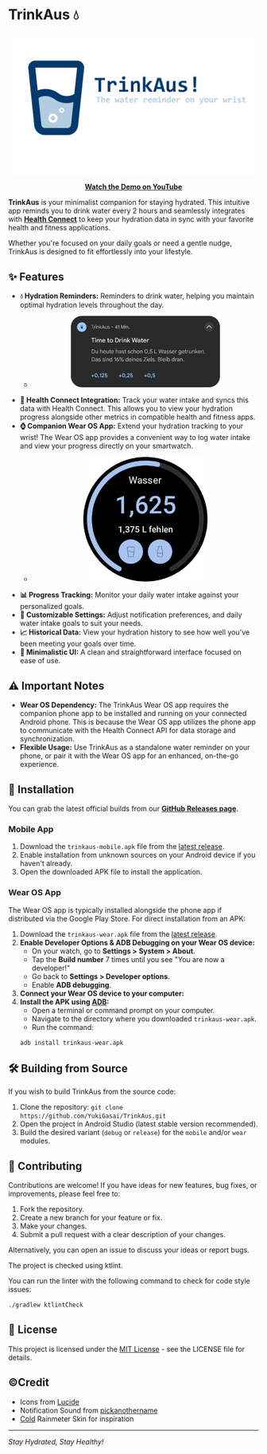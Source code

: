 # TrinkAus 💧

<p align="center">
  <img src="./docs/TitleImage.png" alt="TrinkAus App Title Image" width="600"/>
</p>

<p align="center">
  <a href="https://www.youtube.com/watch?v=fSCufa3N3ak"><strong>Watch the Demo on YouTube</strong></a>
</p>


**TrinkAus** is your minimalist companion for staying hydrated. This intuitive app reminds you to drink water every 2 hours and seamlessly integrates with **[Health Connect](https://developer.android.com/health-and-fitness/guides/health-connect)** to keep your hydration data in sync with your favorite health and fitness applications.

Whether you're focused on your daily goals or need a gentle nudge, TrinkAus is designed to fit effortlessly into your lifestyle.

## ✨ Features

*   **💧 Hydration Reminders:** Reminders to drink water, helping you maintain optimal hydration levels throughout the day.
    *   <p align="center"><img src="./docs/notification.png" alt="TrinkAus Notification Reminder" width="300"/></p>
*   **🔄 Health Connect Integration:** Track your water intake and syncs this data with Health Connect. This allows you to view your hydration progress alongside other metrics in compatible health and fitness apps.
*   **⌚ Companion Wear OS App:** Extend your hydration tracking to your wrist! The Wear OS app provides a convenient way to log water intake and view your progress directly on your smartwatch.
    *   <p align="center"><img src="./docs/wearOS.png" alt="TrinkAus Wear OS App Interface" width="250"/></p>
*   **📊 Progress Tracking:** Monitor your daily water intake against your personalized goals.
*   **🔧 Customizable Settings:** Adjust notification preferences, and daily water intake goals to suit your needs.
*  **📈 Historical Data:** View your hydration history to see how well you've been meeting your goals over time.
*  **🧘 Minimalistic UI:** A clean and straightforward interface focused on ease of use.

## ⚠️ Important Notes

*   **Wear OS Dependency:** The TrinkAus Wear OS app requires the companion phone app to be installed and running on your connected Android phone. This is because the Wear OS app utilizes the phone app to communicate with the Health Connect API for data storage and synchronization.
*   **Flexible Usage:** Use TrinkAus as a standalone water reminder on your phone, or pair it with the Wear OS app for an enhanced, on-the-go experience.

## 🚀 Installation

You can grab the latest official builds from our **[GitHub Releases page](https://github.com/YukiGasai/TrinkAus/releases/latest)**.

### Mobile App

1.  Download the `trinkaus-mobile.apk` file from the [latest release](https://github.com/YukiGasai/TrinkAus/releases/latest).
2.  Enable installation from unknown sources on your Android device if you haven't already.
3.  Open the downloaded APK file to install the application.

### Wear OS App

The Wear OS app is typically installed alongside the phone app if distributed via the Google Play Store. For direct installation from an APK:

1.  Download the `trinkaus-wear.apk` file from the [latest release](https://github.com/YukiGasai/TrinkAus/releases/latest).
2.  **Enable Developer Options & ADB Debugging on your Wear OS device:**
    *   On your watch, go to **Settings > System > About**.
    *   Tap the **Build number** 7 times until you see "You are now a developer!"
    *   Go back to **Settings > Developer options**.
    *   Enable **ADB debugging**.
3.  **Connect your Wear OS device to your computer:**
4.  **Install the APK using [ADB](https://www.google.com/url?sa=E&q=https%3A%2F%2Fdeveloper.android.com%2Ftools%2Fadb):**
    *   Open a terminal or command prompt on your computer.
    *   Navigate to the directory where you downloaded `trinkaus-wear.apk`.
    *   Run the command:
      ```bash
      adb install trinkaus-wear.apk
      ```

## 🛠️ Building from Source

If you wish to build TrinkAus from the source code:

1.  Clone the repository: `git clone https://github.com/YukiGasai/TrinkAus.git`
2.  Open the project in Android Studio (latest stable version recommended).
3.  Build the desired variant (`debug` or `release`) for the `mobile` and/or `wear` modules.

## 🤝 Contributing

Contributions are welcome! If you have ideas for new features, bug fixes, or improvements, please feel free to:

1.  Fork the repository.
2.  Create a new branch for your feature or fix.
3.  Make your changes.
4.  Submit a pull request with a clear description of your changes.

Alternatively, you can open an issue to discuss your ideas or report bugs.

The project is checked using ktlint.

You can run the linter with the following command to check for code style issues:

```bash
./gradlew ktlintCheck
```

## 📄 License

This project is licensed under the [MIT License](./LICENSE) - see the LICENSE file for details.

## ©️️Credit

- Icons from [Lucide](https://lucide.dev/)
- Notification Sound from [pickanothername](https://freesound.org/people/pickanothername/sounds/592594/)
- [Cold](https://www.deviantart.com/gfwwf/art/COLD-rainmeter-skin-833394700) Rainmeter Skin for inspiration

---

*Stay Hydrated, Stay Healthy!*

